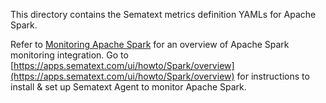 This directory contains the Sematext metrics definition YAMLs for Apache Spark.

Refer to [Monitoring Apache Spark](https://sematext.com/docs/integration/spark/) for an overview of 
Apache Spark monitoring integration. Go to [https://apps.sematext.com/ui/howto/Spark/overview](https://apps.sematext.com/ui/howto/Spark/overview) for instructions to install & set up Sematext Agent to monitor Apache Spark.